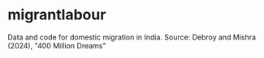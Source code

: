 # migrantlabour
Data and code for domestic migration in India. Source: Debroy and Mishra (2024), "400 Million Dreams"

